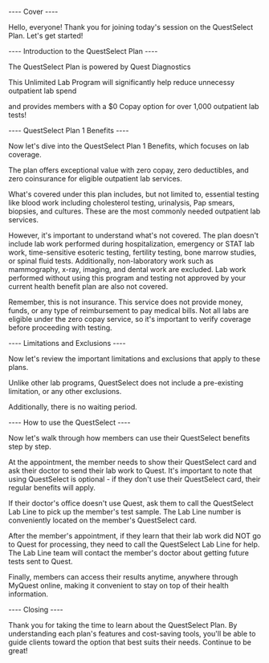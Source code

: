 ---- Cover ----

Hello, everyone! Thank you for joining today's session on the QuestSelect Plan. Let's get started!

---- Introduction to the QuestSelect Plan ----

The QuestSelect Plan is powered by Quest Diagnostics

This Unlimited Lab Program will significantly help reduce unnecessy outpatient lab spend 

and provides members with a $0 Copay option for over 1,000 outpatient lab tests!

---- QuestSelect Plan 1 Benefits ----

Now let's dive into the QuestSelect Plan 1 Benefits, which focuses on lab coverage.

The plan offers exceptional value with zero copay, zero deductibles, and zero coinsurance for eligible outpatient lab services.

What's covered under this plan includes, but not limited to, essential testing like blood work including cholesterol testing, urinalysis, Pap smears, biopsies, and cultures. These are the most commonly needed outpatient lab services.

However, it's important to understand what's not covered. The plan doesn't include lab work performed during hospitalization, emergency or STAT lab work, time-sensitive esoteric testing, fertility testing, bone marrow studies, or spinal fluid tests. Additionally, non-laboratory work such as mammography, x-ray, imaging, and dental work are excluded. Lab work performed without using this program and testing not approved by your current health benefit plan are also not covered.

Remember, this is not insurance. This service does not provide money, funds, or any type of reimbursement to pay medical bills. Not all labs are eligible under the zero copay service, so it's important to verify coverage before proceeding with testing.

---- Limitations and Exclusions ----

Now let's review the important limitations and exclusions that apply to these plans.

Unlike other lab programs, QuestSelect does not include a pre-existing limitation, or any other exclusions. 

Additionally, there is no waiting period.

---- How to use the QuestSelect ----

Now let's walk through how members can use their QuestSelect benefits step by step.

At the appointment, the member needs to show their QuestSelect card and ask their doctor to send their lab work to Quest. It's important to note that using QuestSelect is optional - if they don't use their QuestSelect card, their regular benefits will apply.

If their doctor's office doesn't use Quest, ask them to call the QuestSelect Lab Line to pick up the member's test sample. The Lab Line number is conveniently located on the member's QuestSelect card.

After the member's appointment, if they learn that their lab work did NOT go to Quest for processing, they need to call the QuestSelect Lab Line for help. The Lab Line team will contact the member's doctor about getting future tests sent to Quest.

Finally, members can access their results anytime, anywhere through MyQuest online, making it convenient to stay on top of their health information.

---- Closing ----

Thank you for taking the time to learn about the QuestSelect Plan. By understanding each plan's features and cost-saving tools, you'll be able to guide clients toward the option that best suits their needs. Continue to be great!


